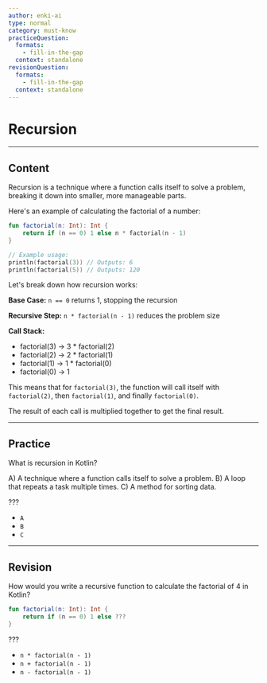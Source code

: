 ```yaml
---
author: enki-ai
type: normal
category: must-know
practiceQuestion:
  formats:
    - fill-in-the-gap
  context: standalone
revisionQuestion:
  formats:
    - fill-in-the-gap
  context: standalone
---
```


# Recursion

---
## Content

Recursion is a technique where a function calls itself to solve a problem, breaking it down into smaller, more manageable parts.

Here's an example of calculating the factorial of a number:

```kotlin
fun factorial(n: Int): Int {
    return if (n == 0) 1 else n * factorial(n - 1)
}

// Example usage:
println(factorial(3)) // Outputs: 6
println(factorial(5)) // Outputs: 120
```

Let's break down how recursion works:


**Base Case:** `n == 0` returns 1, stopping the recursion

**Recursive Step:** `n * factorial(n - 1)` reduces the problem size

**Call Stack:**
   - factorial(3) → 3 * factorial(2)
   - factorial(2) → 2 * factorial(1)
   - factorial(1) → 1 * factorial(0)
   - factorial(0) → 1

This means that for `factorial(3)`, the function will call itself with `factorial(2)`, then `factorial(1)`, and finally `factorial(0)`.

The result of each call is multiplied together to get the final result.

---

## Practice

What is recursion in Kotlin?

A) A technique where a function calls itself to solve a problem. B) A loop that
repeats a task multiple times. C) A method for sorting data.

???

- `A`
- `B`
- `C`

---

## Revision

How would you write a recursive function to calculate the factorial of 4 in
Kotlin?

```kotlin
fun factorial(n: Int): Int {
    return if (n == 0) 1 else ???
}
```

???

- `n * factorial(n - 1)`
- `n + factorial(n - 1)`
- `n - factorial(n - 1)`
